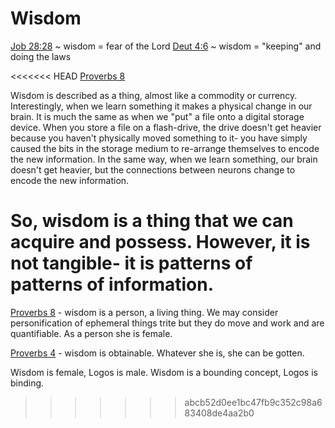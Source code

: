 # Wisdom


[Job 28:28]() ~ wisdom = fear of the Lord
[Deut 4:6]() ~ wisdom = "keeping" and doing the laws

<<<<<<< HEAD
[Proverbs 8]()

Wisdom is described as a thing, almost like a commodity or currency.
Interestingly, when we learn something it makes a physical change in our brain.
It is much the same as when we "put" a file onto a digital storage device.
When you store a file on a flash-drive, the drive doesn't get heavier because you haven't physically moved something to it- you have simply caused the bits in the storage medium to re-arrange themselves to encode the new information.
In the same way, when we learn something, our brain doesn't get heavier, but the connections between neurons change to encode the new information.

So, wisdom is a thing that we can acquire and possess.
However, it is not tangible- it is patterns of patterns of information.
=======
[Proverbs 8]() - wisdom is a person, a living thing.
We may consider personification of ephemeral things trite but they do move and work and are quantifiable.
As a person she is female.

[Proverbs 4]() - wisdom is obtainable. 
Whatever she is, she can be gotten.


Wisdom is female, Logos is male.
Wisdom is a bounding concept, Logos is binding. 
>>>>>>> abcb52d0ee1bc47fb9c352c98a683408de4aa2b0
